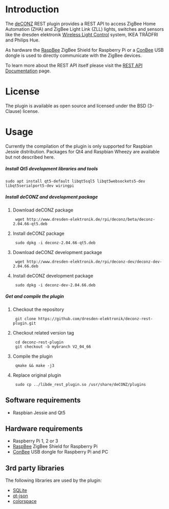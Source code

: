 Introduction
============

The [deCONZ](http://www.dresden-elektronik.de/funktechnik/products/software/pc/deconz?L=1) REST plugin provides a REST API to access ZigBee Home Automation (ZHA) and ZigBee Light Link (ZLL) lights, switches and sensors like the dresden elektronik [Wireless Light Control](http://www.dresden-elektronik.de/funktechnik/solutions/wireless-light-control) system, IKEA TRÅDFRI and Philips Hue.

As hardware the [RaspBee](https://www.dresden-elektronik.de/raspbee?L=1&ref=gh) ZigBee Shield for Raspberry Pi or a [ConBee](https://www.dresden-elektronik.de/conbee?L=1&ref=gh) USB dongle is used to directly communicate with the ZigBee devices.

To learn more about the REST API itself please visit the [REST API Documentation](http://dresden-elektronik.github.io/deconz-rest-doc/) page.

License
=======
The plugin is available as open source and licensed under the BSD (3-Clause) license.

Usage
=====

Currently the compilation of the plugin is only supported for Raspbian Jessie distribution.
Packages for Qt4 and Raspbian Wheezy are available but not described here.

##### Install Qt5 development libraries and tools

    sudo apt install qt5-default libqt5sql5 libqt5websockets5-dev libqt5serialport5-dev wiringpi

##### Install deCONZ and development package
1. Download deCONZ package

        wget http://www.dresden-elektronik.de/rpi/deconz/beta/deconz-2.04.66-qt5.deb

2. Install deCONZ package

        sudo dpkg -i deconz-2.04.66-qt5.deb

3. Download deCONZ development package

        wget http://www.dresden-elektronik.de/rpi/deconz-dev/deconz-dev-2.04.66.deb

4. Install deCONZ development package

        sudo dpkg -i deconz-dev-2.04.66.deb

##### Get and compile the plugin
1. Checkout the repository

        git clone https://github.com/dresden-elektronik/deconz-rest-plugin.git

2. Checkout related version tag

        cd deconz-rest-plugin
        git checkout -b mybranch V2_04_66

3. Compile the plugin

        qmake && make -j3

4. Replace original plugin

        sudo cp ../libde_rest_plugin.so /usr/share/deCONZ/plugins

Software requirements
---------------------
* Raspbian Jessie and Qt5

Hardware requirements
---------------------

* Raspberry Pi 1, 2 or 3
* [RaspBee](http://www.dresden-elektronik.de/funktechnik/solutions/wireless-light-control/raspbee?L=1) ZigBee Shield for Raspberry Pi
* [ConBee](https://www.dresden-elektronik.de/funktechnik/solutions/wireless-light-control/conbee/?L=1) USB dongle for Raspberry Pi and PC

3rd party libraries
-------------------
The following libraries are used by the plugin:

* [SQLite](http://www.sqlite.org)
* [qt-json](https://github.com/lawand/droper/tree/master/qt-json)
* [colorspace](http://www.getreuer.info/home/colorspace)
